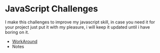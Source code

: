 # JavaScript Challenges

I make this challenges to improve my javascript skill, in case you need it for your project just put it with my pleasure, i will keep it updated until i have boring on it.

- [WorkAround](https://raview69.github.io/js_challenges/WorkAround/)
- Notes
